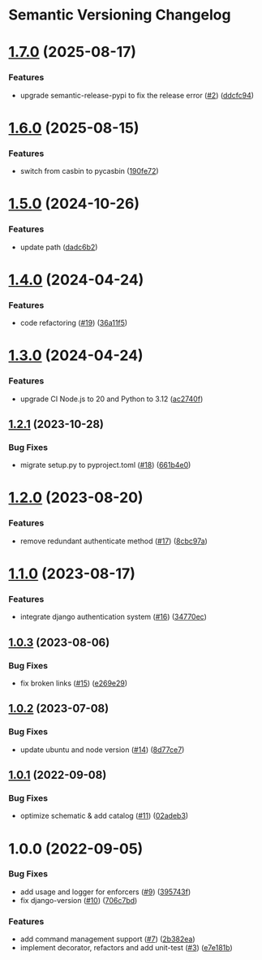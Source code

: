 # Semantic Versioning Changelog

# [1.7.0](https://github.com/officialpycasbin/django-casbin-auth/compare/v1.6.0...v1.7.0) (2025-08-17)


### Features

* upgrade semantic-release-pypi to fix the release error ([#2](https://github.com/officialpycasbin/django-casbin-auth/issues/2)) ([ddcfc94](https://github.com/officialpycasbin/django-casbin-auth/commit/ddcfc94568a5d14daa9a1df01543dc9e06d86462))

# [1.6.0](https://github.com/officialpycasbin/django-casbin-auth/compare/v1.5.0...v1.6.0) (2025-08-15)


### Features

* switch from casbin to pycasbin ([190fe72](https://github.com/officialpycasbin/django-casbin-auth/commit/190fe72e20dfde6f8b4fdc24dbbbc4739f41e752))

# [1.5.0](https://github.com/officialpycasbin/django-casbin-auth/compare/v1.4.0...v1.5.0) (2024-10-26)


### Features

* update path ([dadc6b2](https://github.com/officialpycasbin/django-casbin-auth/commit/dadc6b2b4613cd8300e42806d3efdb7a4ea45330))

# [1.4.0](https://github.com/officialpycasbin/django-casbin-auth/compare/v1.3.0...v1.4.0) (2024-04-24)


### Features

* code refactoring ([#19](https://github.com/officialpycasbin/django-casbin-auth/issues/19)) ([36a11f5](https://github.com/officialpycasbin/django-casbin-auth/commit/36a11f586f8723a69c3272162a698fd46f4c1e8d))

# [1.3.0](https://github.com/officialpycasbin/django-casbin-auth/compare/v1.2.1...v1.3.0) (2024-04-24)


### Features

* upgrade CI Node.js to 20 and Python to 3.12 ([ac2740f](https://github.com/officialpycasbin/django-casbin-auth/commit/ac2740f73690744d1ff22360b2e065a95d1322ef))

## [1.2.1](https://github.com/officialpycasbin/django-casbin-auth/compare/v1.2.0...v1.2.1) (2023-10-28)


### Bug Fixes

* migrate setup.py to pyproject.toml ([#18](https://github.com/officialpycasbin/django-casbin-auth/issues/18)) ([661b4e0](https://github.com/officialpycasbin/django-casbin-auth/commit/661b4e0bef49247e8b447a33978e8c1439119b5c))

# [1.2.0](https://github.com/officialpycasbin/django-casbin-auth/compare/v1.1.0...v1.2.0) (2023-08-20)


### Features

* remove redundant authenticate method ([#17](https://github.com/officialpycasbin/django-casbin-auth/issues/17)) ([8cbc97a](https://github.com/officialpycasbin/django-casbin-auth/commit/8cbc97aba4893e95c312f428bb4ed7f1579f21db))

# [1.1.0](https://github.com/officialpycasbin/django-casbin-auth/compare/v1.0.3...v1.1.0) (2023-08-17)


### Features

* integrate django authentication system ([#16](https://github.com/officialpycasbin/django-casbin-auth/issues/16)) ([34770ec](https://github.com/officialpycasbin/django-casbin-auth/commit/34770ecd5e11f7a05c78b60d234e6975abfe4f4e))

## [1.0.3](https://github.com/officialpycasbin/django-casbin-auth/compare/v1.0.2...v1.0.3) (2023-08-06)


### Bug Fixes

* fix broken links ([#15](https://github.com/officialpycasbin/django-casbin-auth/issues/15)) ([e269e29](https://github.com/officialpycasbin/django-casbin-auth/commit/e269e2989348b586e5cf1d63bda0cf2e6ca1e205))

## [1.0.2](https://github.com/officialpycasbin/django-casbin-auth/compare/v1.0.1...v1.0.2) (2023-07-08)


### Bug Fixes

* update ubuntu and node version ([#14](https://github.com/officialpycasbin/django-casbin-auth/issues/14)) ([8d77ce7](https://github.com/officialpycasbin/django-casbin-auth/commit/8d77ce740a03cbf3e25d0f82e4a894e983c04bb0))

## [1.0.1](https://github.com/officialpycasbin/django-casbin-auth/compare/v1.0.0...v1.0.1) (2022-09-08)


### Bug Fixes

* optimize schematic & add catalog ([#11](https://github.com/officialpycasbin/django-casbin-auth/issues/11)) ([02adeb3](https://github.com/officialpycasbin/django-casbin-auth/commit/02adeb3388c75b699db9dc1bc42eda1ed5d0679e))

# 1.0.0 (2022-09-05)


### Bug Fixes

* add usage and logger for enforcers ([#9](https://github.com/officialpycasbin/django-casbin-auth/issues/9)) ([395743f](https://github.com/officialpycasbin/django-casbin-auth/commit/395743fd504ebd44c536d6661abde80531300071))
* fix django-version ([#10](https://github.com/officialpycasbin/django-casbin-auth/issues/10)) ([706c7bd](https://github.com/officialpycasbin/django-casbin-auth/commit/706c7bd1626c7ce5bcc0ab1cb58c08d20ed30f8a))


### Features

* add command management support ([#7](https://github.com/officialpycasbin/django-casbin-auth/issues/7)) ([2b382ea](https://github.com/officialpycasbin/django-casbin-auth/commit/2b382ea150b7eed3daaa6ea801fc5f71f66ef770))
* implement decorator, refactors and add unit-test ([#3](https://github.com/officialpycasbin/django-casbin-auth/issues/3)) ([e7e181b](https://github.com/officialpycasbin/django-casbin-auth/commit/e7e181b88ff1dd13f142715a4bed34686c5a4e8f))
